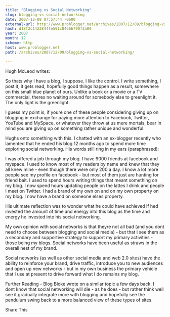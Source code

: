 ```yaml
---
title: "Blogging vs Social Networking"
slug: blogging-vs-social-networking
date: 2007-12-08 07:57:44 -0600
external-url: http://www.problogger.net/archives/2007/12/09/blogging-vs-social-networking/
hash: d18f2c1422844fe591c84666790f2a89
year: 2007
month: 12
scheme: http
host: www.problogger.net
path: /archives/2007/12/09/blogging-vs-social-networking/

---
```


Hugh McLeod writes:

So thats why I have a blog, I suppose. I like the control. I write something, I post it, it gets read, hopefully good things happen as a result, somewhere on this small blue planet of ours. Unlike a book or a movie or a TV commercial, theres no waiting around for somebody else to greenlight it. The only light is the greenlight.

I guess my point is, if youre one of these people considering giving up on blogging in exchange for paying more attention to Facebook, Twitter, YouTube and MySpace, or whatever they throw at us mere mortals, bear in mind you are giving up on something rather unique and wonderful.


Hughs onto something with this. I chatted with an ex-blogger recently who lamented that he ended his blog 12 months ago to spend more time exploring social networking. His words still ring in my ears (paraphrased):



I was offered a job through my blog.
I have 9000 friends at facebook and myspace.
I used to know most of my readers by name and knew that they all knew mine - even though there were only 200 a day.
I know a lot more people see my profile on facebook - but  most of them just are hunting for friend bait.
I used to spend hours writing things that meant something on my blog.
I now spend hours updating people on the lattes I drink and people I meet on Twitter.
I had a brand of my own on and on my own property on my blog.
I now have a brand on someone elses property.



His ultimate reflection was to wonder what he could have achieved if hed invested the amount of time and energy into this blog as the time and energy he invested into his social networking.



My own opinion with social networks is that theyre not all bad (and you dont need to choose between blogging and social media) - but that I see them as a secondary and supportive strategy to support my primary activities - those being my blogs. Social networks have been useful as straws in the overall nest of my brand.



Social networks (as well as other social media and web 2.0 sites) have the ability to reinforce your brand, drive traffic, introduce you to new audiences and open up new networks - but in my own business the primary vehicle that I use at present to drive forward what I do remains my blog.

Further Reading - Blog Bloke wrote on a similar topic a few days back. I dont know that social networking will die - as he does - but rather think well see it gradually integrate more with blogging and hopefully see the pendulum swing back to a more balanced view of these types of sites.

Share This
